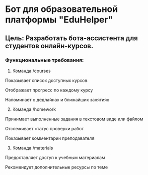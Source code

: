 # Бот для образовательной платформы "EduHelper"
## Цель: Разработать бота-ассистента для студентов онлайн-курсов.

### Функциональные требования:

1. Команда /courses

Показывает список доступных курсов

Отображает прогресс по каждому курсу

Напоминает о дедлайнах и ближайших занятиях

2. Команда /homework

Принимает выполненные задания в текстовом виде или файлом

Отслеживает статус проверки работ

Показывает комментарии преподавателя

3. Команда /materials

Предоставляет доступ к учебным материалам

Рекомендует дополнительные ресурсы по теме